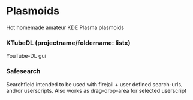 # Plasmoids

Hot homemade amateur KDE Plasma plasmoids

### KTubeDL (projectname/foldername: listx)
YouTube-DL gui

### Safesearch
Searchfield intended to be used with firejail + user defined search-urls, and/or userscripts.
Also works as drag-drop-area for selected userscript
